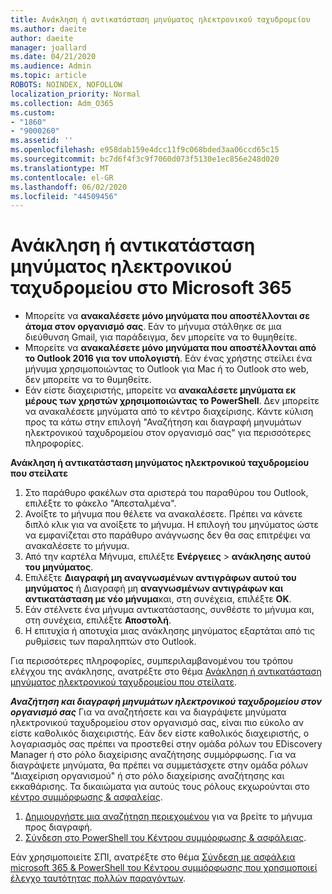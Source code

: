 ```yaml
---
title: Ανάκληση ή αντικατάσταση μηνύματος ηλεκτρονικού ταχυδρομείου
ms.author: daeite
author: daeite
manager: joallard
ms.date: 04/21/2020
ms.audience: Admin
ms.topic: article
ROBOTS: NOINDEX, NOFOLLOW
localization_priority: Normal
ms.collection: Adm_O365
ms.custom:
- "1860"
- "9000260"
ms.assetid: ''
ms.openlocfilehash: e958dab159e4dcc11f9c068bded3aa06ccd65c15
ms.sourcegitcommit: bc7d6f4f3c9f7060d073f5130e1ec856e248d020
ms.translationtype: MT
ms.contentlocale: el-GR
ms.lasthandoff: 06/02/2020
ms.locfileid: "44509456"
---
```

# <a name="recall-or-replace-an-email-message-in-microsoft-365"></a>Ανάκληση ή αντικατάσταση μηνύματος ηλεκτρονικού ταχυδρομείου στο Microsoft 365

- Μπορείτε να **ανακαλέσετε μόνο μηνύματα που αποστέλλονται σε άτομα στον οργανισμό σας**. Εάν το μήνυμα στάλθηκε σε μια διεύθυνση Gmail, για παράδειγμα, δεν μπορείτε να το θυμηθείτε.
- Μπορείτε να **ανακαλέσετε μόνο μηνύματα που αποστέλλονται από το Outlook 2016 για τον υπολογιστή**. Εάν ένας χρήστης στείλει ένα μήνυμα χρησιμοποιώντας το Outlook για Mac ή το Outlook στο web, δεν μπορείτε να το θυμηθείτε.
- Εάν είστε διαχειριστής, μπορείτε να **ανακαλέσετε μηνύματα εκ μέρους των χρηστών χρησιμοποιώντας το PowerShell**. Δεν μπορείτε να ανακαλέσετε μηνύματα από το κέντρο διαχείρισης. Κάντε κύλιση προς τα κάτω στην επιλογή "Αναζήτηση και διαγραφή μηνυμάτων ηλεκτρονικού ταχυδρομείου στον οργανισμό σας" για περισσότερες πληροφορίες.

**Ανάκληση ή αντικατάσταση μηνύματος ηλεκτρονικού ταχυδρομείου που στείλατε**

1. Στο παράθυρο φακέλων στα αριστερά του παραθύρου του Outlook, επιλέξτε το φάκελο "Απεσταλμένα".
2. Ανοίξτε το μήνυμα που θέλετε να ανακαλέσετε. Πρέπει να κάνετε διπλό κλικ για να ανοίξετε το μήνυμα. Η επιλογή του μηνύματος ώστε να εμφανίζεται στο παράθυρο ανάγνωσης δεν θα σας επιτρέψει να ανακαλέσετε το μήνυμα.
3. Από την καρτέλα Μήνυμα, επιλέξτε **Ενέργειες**  >  **ανάκλησης αυτού του μηνύματος**.
4. Επιλέξτε **Διαγραφή μη αναγνωσμένων αντιγράφων αυτού του μηνύματος** ή Διαγραφή μη **αναγνωσμένων αντιγράφων και αντικατάσταση με νέο μήνυμα**και, στη συνέχεια, επιλέξτε **OK**.
5. Εάν στέλνετε ένα μήνυμα αντικατάστασης, συνθέστε το μήνυμα και, στη συνέχεια, επιλέξτε **Αποστολή**.
6. Η επιτυχία ή αποτυχία μιας ανάκλησης μηνύματος εξαρτάται από τις ρυθμίσεις των παραληπτών στο Outlook.

Για περισσότερες πληροφορίες, συμπεριλαμβανομένου του τρόπου ελέγχου της ανάκλησης, ανατρέξτε στο θέμα [Ανάκληση ή αντικατάσταση μηνύματος ηλεκτρονικού ταχυδρομείου που στείλατε](https://support.office.com/article/35027f88-d655-4554-b4f8-6c0729a723a0).

***Αναζήτηση και διαγραφή μηνυμάτων ηλεκτρονικού ταχυδρομείου στον οργανισμό σας*** Για να αναζητήσετε και να διαγράψετε μηνύματα ηλεκτρονικού ταχυδρομείου στον οργανισμό σας, είναι πιο εύκολο αν είστε καθολικός διαχειριστής. Εάν δεν είστε καθολικός διαχειριστής, ο λογαριασμός σας πρέπει να προστεθεί στην ομάδα ρόλων του EDiscovery Manager ή στο ρόλο διαχείρισης αναζήτησης συμμόρφωσης. Για να διαγράψετε μηνύματα, θα πρέπει να συμμετάσχετε στην ομάδα ρόλων "Διαχείριση οργανισμού" ή στο ρόλο διαχείρισης αναζήτησης και εκκαθάρισης. Τα δικαιώματα για αυτούς τους ρόλους εκχωρούνται στο [κέντρο συμμόρφωσης & ασφαλείας](https://protection.office.com/).

1. [Δημιουργήστε μια αναζήτηση περιεχομένου](https://docs.microsoft.com/microsoft-365/compliance/content-search) για να βρείτε το μήνυμα προς διαγραφή.
2. [Σύνδεση στο PowerShell του Κέντρου συμμόρφωσης & ασφάλειας](https://docs.microsoft.com/powershell/exchange/office-365-scc/connect-to-scc-powershell/connect-to-scc-powershell?view=exchange-ps). 

Εάν χρησιμοποιείτε ΣΠΙ, ανατρέξτε στο θέμα [Σύνδεση με ασφάλεια microsoft 365 & PowerShell του Κέντρου συμμόρφωσης που χρησιμοποιεί έλεγχο ταυτότητας πολλών παραγόντων](https://docs.microsoft.com/powershell/exchange/office-365-scc/connect-to-scc-powershell/mfa-connect-to-scc-powershell?view=exchange-ps). 
